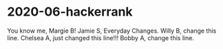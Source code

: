 # 2020-06-hackerrank

You know me, Margie B!
Jamie S, Everyday Changes.
Willy B, change this line.
Chelsea A, just changed this line!!!
Bobby A, change this line.

